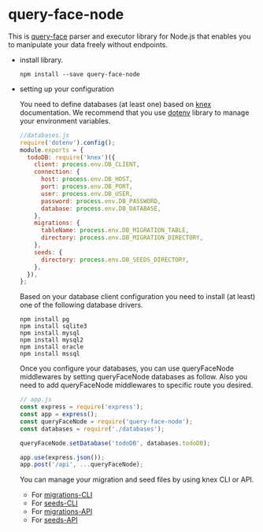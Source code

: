 # query-face-node

This is [query-face](https://github.com/enginustun/query-face) parser and executor library for Node.js that enables you to manipulate your data freely without endpoints.

- install library.

  ```
  npm install --save query-face-node
  ```

- setting up your configuration

  You need to define databases (at least one) based on [knex](https://knexjs.org) documentation. We recommend that you use [dotenv](https://github.com/motdotla/dotenv) library to manage your environment variables.

  ```javascript
  //databases.js
  require('dotenv').config();
  module.exports = {
    todoDB: require('knex')({
      client: process.env.DB_CLIENT,
      connection: {
        host: process.env.DB_HOST,
        port: process.env.DB_PORT,
        user: process.env.DB_USER,
        password: process.env.DB_PASSWORD,
        database: process.env.DB_DATABASE,
      },
      migrations: {
        tableName: process.env.DB_MIGRATION_TABLE,
        directory: process.env.DB_MIGRATION_DIRECTORY,
      },
      seeds: {
        directory: process.env.DB_SEEDS_DIRECTORY,
      },
    }),
  };
  ```

  Based on your database client configuration you need to install (at least) one of the following database drivers.

  ```
  npm install pg
  npm install sqlite3
  npm install mysql
  npm install mysql2
  npm install oracle
  npm install mssql
  ```

  Once you configure your databases, you can use queryFaceNode middlewares by setting queryFaceNode databases as follow. Also you need to add queryFaceNode middlewares to specific route you desired.

  ```javascript
  // app.js
  const express = require('express');
  const app = express();
  const queryFaceNode = require('query-face-node');
  const databases = require('./databases');

  queryFaceNode.setDatabase('todoDB', databases.todoDB);

  app.use(express.json());
  app.post('/api', ...queryFaceNode);
  ```

  You can manage your migration and seed files by using knex CLI or API.

  - For [migrations-CLI](https://knexjs.org/#Migrations-CLI)
  - For [seeds-CLI](https://knexjs.org/#Seeds-CLI)
  - For [migrations-API](https://knexjs.org/#Migrations-API)
  - For [seeds-API](https://knexjs.org/#Seeds-API)
